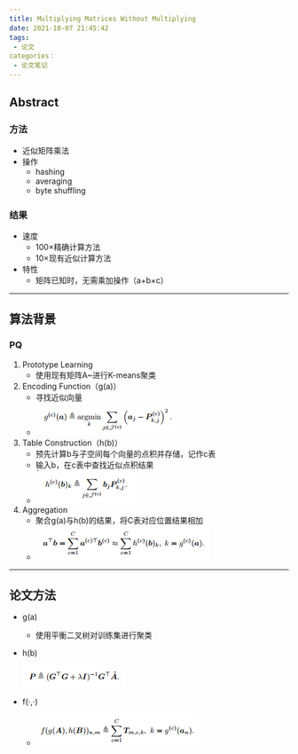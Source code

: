 ```yaml
---
title: Multiplying Matrices Without Multiplying
date: 2021-10-07 21:45:42
tags:
 - 论文
categories：
 - 论文笔记
---
```




## Abstract

### 方法

* 近似矩阵乘法
* 操作
    * hashing
    * averaging
    * byte shuffling

### 结果

* 速度
    * 100×精确计算方法
    * 10×现有近似计算方法
* 特性
    * 矩阵已知时，无需乘加操作（a+b×c）

---

## 算法背景

### PQ

1. Prototype Learning
    - 使用现有矩阵A~进行K-means聚类
2. Encoding Function（g(a)）
    - 寻找近似向量
    - ![](.\Multiplying-Matrices-Without-Multiplying\image-20210913151208828.png)
3. Table Construction（h(b)）
    - 预先计算b与子空间每个向量的点积并存储，记作c表
    - 输入b，在c表中查找近似点积结果
    - ![](.\Multiplying-Matrices-Without-Multiplying\image-20210913151226194.png)
4. Aggregation
    - 聚合g(a)与h(b)的结果，将C表对应位置结果相加
    - ![](.\Multiplying-Matrices-Without-Multiplying\image-20210913151338536.png)



----

## 论文方法

- g(a)

    - 使用平衡二叉树对训练集进行聚类

- h(b)

  ![image-20210913152049269](.\Multiplying-Matrices-Without-Multiplying\image-20210913152049269.png)

- f(·,·)

    - ![image-20210913152148362](.\Multiplying-Matrices-Without-Multiplying\image-20210913152148362.png)

